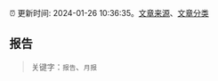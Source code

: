:alarm_clock: 更新时间: 2024-01-26 10:36:35。[文章来源](/README.md)、[文章分类](/TAGS.md)

## 报告


> 关键字：`报告`、`月报`



